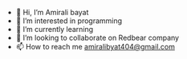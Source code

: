 - 👋 Hi, I’m Amirali bayat
- 👀 I’m interested in programming
- 🌱 I’m currently learning 
- 💞️ I’m looking to collaborate on Redbear company
- 📫 How to reach me amiralibyat404@gmail.com
<!---
AMIRALI1391BAYAT/AMIRALI1391BAYAT is a ✨ special ✨ repository because its `README.md` (this file) appears on your GitHub profile.
You can click the Preview link to take a look at your changes.
--->
